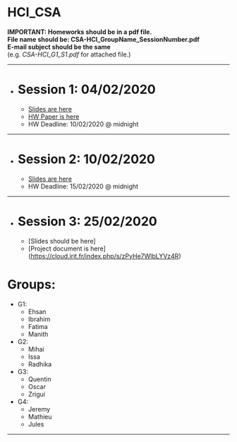 # HCI_CSA

**IMPORTANT: Homeworks should be in a pdf file.** <br>
**File name should be: CSA-HCI_GroupName_SessionNumber.pdf** <br>
**E-mail subject should be the same** <br>
(e.g. *CSA-HCI_G1_S1.pdf* for attached file.)

---
* # Session 1: 04/02/2020 
  * [Slides are here](https://cloud.irit.fr/index.php/s/G3HBjYy4RF3ZXQW)
  * [HW Paper is here](https://cloud.irit.fr/index.php/s/uXigTlo4788vdw1)
  * HW Deadline: 10/02/2020 @ midnight 
---
* # Session 2: 10/02/2020 
  * [Slides are here](https://cloud.irit.fr/index.php/s/CJWL5fzWdrGSjiS)
  * HW Deadline: 15/02/2020 @ midnight
---
* # Session 3: 25/02/2020 
   * [Slides should be here]
   * [Project document is here] (https://cloud.irit.fr/index.php/s/zPyHe7WlbLYVz4R)
# Groups:
* G1:
  * Ehsan
  * Ibrahim
  * Fatima
  * Manith
* G2:
  * Mihai
  * Issa
  * Radhika
* G3:
  * Quentin
  * Oscar
  * Zrigui
* G4:
  * Jeremy
  * Mathieu
  * Jules
---
